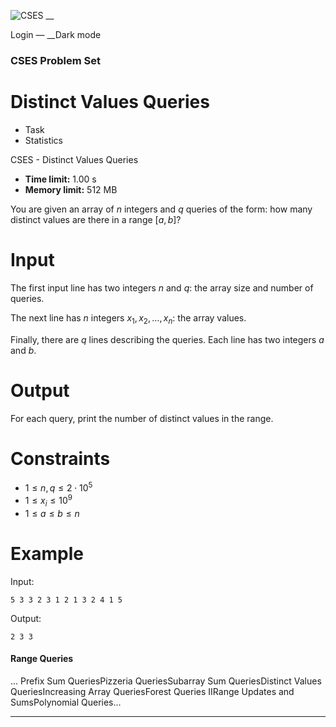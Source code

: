 ![CSES](/logo.png?1) __

Login — __Dark mode

### CSES Problem Set

# Distinct Values Queries

  * Task
  * Statistics

CSES - Distinct Values Queries

  * **Time limit:** 1.00 s
  * **Memory limit:** 512 MB

You are given an array of $n$ integers and $q$ queries of the form: how many
distinct values are there in a range $[a,b]$?

# Input

The first input line has two integers $n$ and $q$: the array size and number
of queries.

The next line has $n$ integers $x_1,x_2,\dots,x_n$: the array values.

Finally, there are $q$ lines describing the queries. Each line has two
integers $a$ and $b$.

# Output

For each query, print the number of distinct values in the range.

# Constraints

  * $1 \le n,q \le 2 \cdot 10^5$
  * $1 \le x_i \le 10^9$
  * $1 \le a \le b \le n$

# Example

Input:

``` 5 3 3 2 3 1 2 1 3 2 4 1 5 ```

Output:

``` 2 3 3 ```

#### Range Queries

... Prefix Sum QueriesPizzeria QueriesSubarray Sum QueriesDistinct Values
QueriesIncreasing Array QueriesForest Queries IIRange Updates and
SumsPolynomial Queries...

* * *

